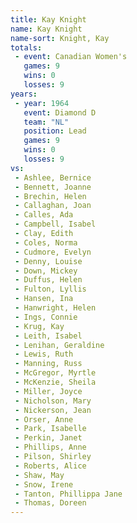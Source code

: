 ```yaml
---
title: Kay Knight
name: Kay Knight
name-sort: Knight, Kay
totals:
 - event: Canadian Women's
   games: 9
   wins: 0
   losses: 9
years:
 - year: 1964
   event: Diamond D
   team: "NL"
   position: Lead
   games: 9
   wins: 0
   losses: 9
vs:
 - Ashlee, Bernice
 - Bennett, Joanne
 - Brechin, Helen
 - Callaghan, Joan
 - Calles, Ada
 - Campbell, Isabel
 - Clay, Edith
 - Coles, Norma
 - Cudmore, Evelyn
 - Denny, Louise
 - Down, Mickey
 - Duffus, Helen
 - Fulton, Lyllis
 - Hansen, Ina
 - Hanwright, Helen
 - Ings, Connie
 - Krug, Kay
 - Leith, Isabel
 - Lenihan, Geraldine
 - Lewis, Ruth
 - Manning, Russ
 - McGregor, Myrtle
 - McKenzie, Sheila
 - Miller, Joyce
 - Nicholson, Mary
 - Nickerson, Jean
 - Orser, Anne
 - Park, Isabelle
 - Perkin, Janet
 - Phillips, Anne
 - Pilson, Shirley
 - Roberts, Alice
 - Shaw, May
 - Snow, Irene
 - Tanton, Phillippa Jane
 - Thomas, Doreen
---
```

